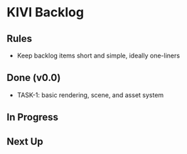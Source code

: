 # KIVI Backlog

## Rules
- Keep backlog items short and simple, ideally one-liners

## Done (v0.0)

- TASK-1: basic rendering, scene, and asset system

## In Progress

## Next Up